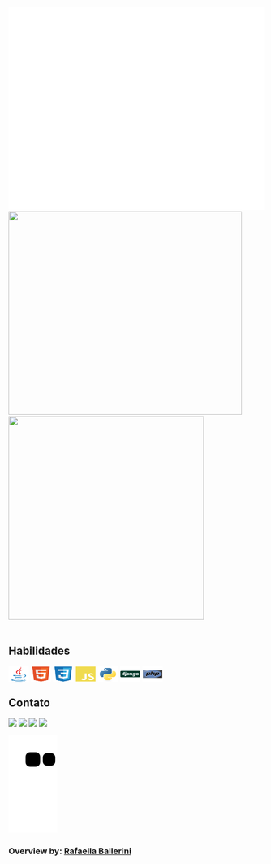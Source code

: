 
<div>
  <br>
    <a><img src="header.svg" width="100%" height="400"></a>
  <br>
</div>
<div>
  <a href="https://beacons.ai/galdino01"></a>
    <img width="460" height="400" src="https://github-readme-stats.vercel.app/api?username=galdino01&show_icons=true&theme=dark&hide_border=1&include_all_commits=true&count_private=true"/>
    <img width="385" height="400" src="https://github-readme-stats.vercel.app/api/top-langs/?username=galdino01&hide_border=1&layout=compact&langs_count=6&theme=dark"/>
</div>
	
<div style="display: inline_block"><br>
  <h2>Habilidades</h2>
  <img align="center" alt="Galdino-JAVA" height="30" width="40" src="https://raw.githubusercontent.com/devicons/devicon/master/icons/java/java-original.svg">
  <img align="center" alt="Galdino-HTML" height="30" width="40" src="https://raw.githubusercontent.com/devicons/devicon/master/icons/html5/html5-original.svg">
  <img align="center" alt="Galdino-CSS" height="30" width="40" src="https://raw.githubusercontent.com/devicons/devicon/master/icons/css3/css3-original.svg">
  <img align="center" alt="Galdino-JS" height="30" width="40" src="https://raw.githubusercontent.com/devicons/devicon/master/icons/javascript/javascript-plain.svg">
  <img align="center" alt="Galdino-PYTHON" height="30" width="40" src="https://raw.githubusercontent.com/devicons/devicon/master/icons/python/python-original.svg">
  <img align="center" alt="Galdino-DJANGO" height="30" width="40" src="https://raw.githubusercontent.com/devicons/devicon/master/icons/django/django-original.svg">
  <img align="center" alt="Galdino-PHP" height="30" width="40" src="https://raw.githubusercontent.com/devicons/devicon/master/icons/php/php-original.svg">
</div>
  
  ##
 
<div> 
  <h2>Contato</h2>
  <a href="https://www.linkedin.com/in/galdino-01" target="_blank"><img src="https://img.shields.io/badge/-LinkedIn-%230077B5?style=for-the-badge&logo=linkedin&logoColor=white" target="_blank"></a>
  <a href="https://instagram.com/this.galdino" target="_blank"><img src="https://img.shields.io/badge/-Instagram-%23E4405F?style=for-the-badge&logo=instagram&logoColor=white" target="_blank"></a>
  <a href = "https://twitter.com/this_galdino"><img src="https://img.shields.io/badge/Twitter-1DA1F2?style=for-the-badge&logo=twitter&logoColor=white" target="_blank"></a>
  <a href = "mailto:contato.ogaldino@hotmail.com"><img src="https://img.shields.io/badge/Microsoft_Outlook-0078D4?style=for-the-badge&logo=microsoft-outlook&logoColor=white" target="_blank"></a>
</div>
	
<div>
	
  ![Snake animation](https://github.com/galdino01/galdino01/blob/output/github-contribution-grid-snake.svg)
	
</div>
	
<div>
  <h3>Overview by: <a href="https://github.com/rafaballerini">Rafaella Ballerini</a></h3>
</div>
